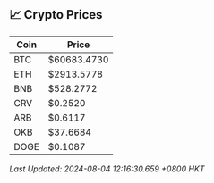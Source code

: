 ## 📈 Crypto Prices

| Coin | Price |
| ---- | ----- |
| BTC | $60683.4730 |
| ETH | $2913.5778 |
| BNB | $528.2772 |
| CRV | $0.2520 |
| ARB | $0.6117 |
| OKB | $37.6684 |
| DOGE | $0.1087 |

_Last Updated: 2024-08-04 12:16:30.659 +0800 HKT_